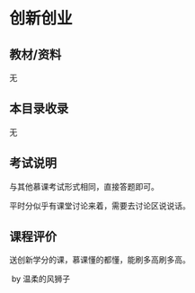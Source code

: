 # 创新创业

## 教材/资料

无



## 本目录收录

无



## 考试说明

与其他慕课考试形式相同，直接答题即可。

平时分似乎有课堂讨论来着，需要去讨论区说说话。



## 课程评价

送创新学分的课，慕课懂的都懂，能刷多高刷多高。



​																																													by 温柔的风狮子


